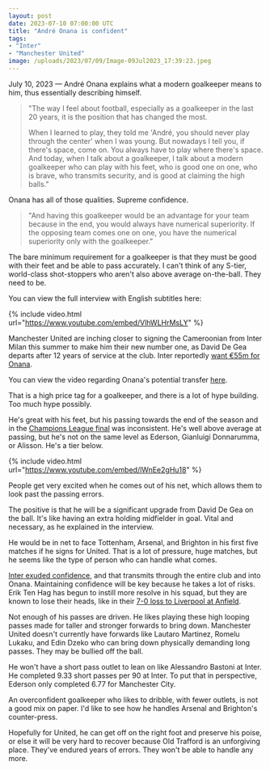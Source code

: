 ```yaml
---
layout: post
date: 2023-07-10 07:00:00 UTC
title: "André Onana is confident" 
tags: 
- "Inter"
- "Manchester United" 
image: /uploads/2023/07/09/Image-09Jul2023_17:39:23.jpeg
--- 
```


July 10, 2023 — André Onana explains what a modern goalkeeper means to him, thus essentially describing himself.

<!---more---> 

> "The way I feel about football, especially as a goalkeeper in the last 20 years, it is the position that has changed the most.
> 
> When I learned to play, they told me 'André, you should never play through the center' when I was young. But nowadays I tell you, if there's space, come on. You always have to play where there's space. And today, when I talk about a goalkeeper, I talk about a modern goalkeeper who can play with his feet, who is good one on one, who is brave, who transmits security, and is good at claiming the high balls." 

Onana has all of those qualities. Supreme confidence.

> "And having this goalkeeper would be an advantage for your team because in the end, you would always have numerical superiority. If the opposing team comes one on one, you have the numerical superiority only with the goalkeeper." 

The bare minimum requirement for a goalkeeper is that they must be good with their feet and be able to pass accurately. I can't think of any S-tier, world-class shot-stoppers who aren't also above average on-the-ball. They need to be. 

You can view the full interview with English subtitles here:

{% include video.html url="https://www.youtube.com/embed/VlhWLHrMsLY" %}

Manchester United are inching closer to signing the Cameroonian from Inter Milan this summer to make him their new number one, as David De Gea departs after 12 years of service at the club. Inter reportedly [want €55m for Onana](https://twitter.com/fabrizioromano/status/1677061211051917313?s=46&t=YC8lQJTh43E_mBQW40Ct2g). 

You can view the video regarding Onana's potential transfer [here](https://www.youtube.com/embed/lWnEe2gHu18).

That is a high price tag for a goalkeeper, and there is a lot of hype building. Too much hype possibly. 

He's great with his feet, but his passing towards the end of the season and in the [Champions League final](https://tacticsjournal.com/2023/06/11/manchester-city-pass-their-final-test/) was inconsistent. He's well above average at passing, but he's not on the same level as Ederson, Gianluigi Donnarumma, or Alisson. He's a tier below. 

{% include video.html url="https://www.youtube.com/embed/lWnEe2gHu18" %}

People get very excited when he comes out of his net, which allows them to look past the passing errors. 

The positive is that he will be a significant upgrade from David De Gea on the ball. It's like having an extra holding midfielder in goal. Vital and necessary, as he explained in the interview. 

He would be in net to face Tottenham, Arsenal, and Brighton in his first five matches if he signs for United. That is a lot of pressure, huge matches, but he seems like the type of person who can handle what comes. 

[Inter exuded confidence](https://tacticsjournal.com/2023/06/10/inter-are-brentford-on-steroids/), and that transmits through the entire club and into Onana. Maintaining confidence will be key because he takes a lot of risks. Erik Ten Hag has begun to instill more resolve in his squad, but they are known to lose their heads, like in their [7-0 loss to Liverpool at Anfield](https://tacticsjournal.com/Was-Fred-at-fault-for-Liverpool-first-goal-against-Man-United/).

Not enough of his passes are driven. He likes playing these high looping passes made for taller and stronger forwards to bring down. Manchester United doesn't currently have forwards like Lautaro Martinez, Romelu Lukaku, and Edin Dzeko who can bring down physically demanding long passes. They may be bullied off the ball. 

He won't have a short pass outlet to lean on like Alessandro Bastoni at Inter. He completed 9.33 short passes per 90 at Inter. To put that in perspective, Ederson only completed 6.77 for Manchester City. 

An overconfident goalkeeper who likes to dribble, with fewer outlets, is not a good mix on paper. I'd like to see how he handles Arsenal and Brighton's counter-press. 

Hopefully for United, he can get off on the right foot and preserve his poise, or else it will be very hard to recover because Old Trafford is an unforgiving place. They've endured years of errors. They won't be able to handle any more.
